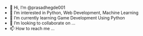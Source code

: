 - 👋 Hi, I’m @prasadhegde001
- 👀 I’m interested in Python, Web Development, Machine Learning
- 🌱 I’m currently learning Game Development Using Python
- 💞️ I’m looking to collaborate on ...
- 📫 How to reach me ...

<!---
prasadhegde001/prasadhegde001 is a ✨ special ✨ repository because its `README.md` (this file) appears on your GitHub profile.
You can click the Preview link to take a look at your changes.
--->
